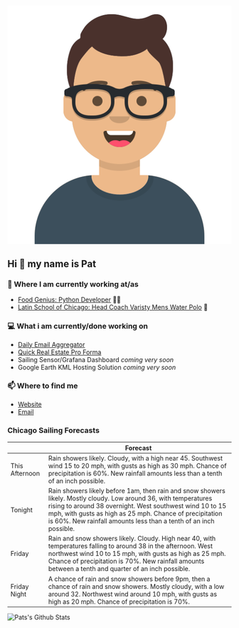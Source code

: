 [![Social banner for p-j-falconer](https://raw.githubusercontent.com/P-J-FALCONER/P-J-FALCONER/master/assets/avataaars.svg)](https://patfalconer.com/)
## Hi :wave: my name is Pat

### 💼 Where I am currently working at/as
- [Food Genius: Python Developer](https://getfoodgenius.com/) 🍔🐍
- [Latin School of Chicago: Head Coach Varisty Mens Water Polo](https://www.latinschool.org/) 🤽


### 💻 What i am currently/done working on
 - [Daily Email Aggregator](https://github.com/P-J-FALCONER/dott_daily_mail)
 - [Quick Real Estate Pro Forma](https://github.com/P-J-FALCONER/henry)
 - Sailing Sensor/Grafana Dashboard *coming very soon*
 - Google Earth KML Hosting Solution *coming very soon*

### 📫 Where to find me
 - [Website](https://patfalconer.com/)
 - [Email](mailto:patrick.j.falconer@gmail.com)


### Chicago Sailing Forecasts
|   | Forecast  |
|---|---|
| This Afternoon | Rain showers likely. Cloudy, with a high near 45. Southwest wind 15 to 20 mph, with gusts as high as 30 mph. Chance of precipitation is 60%. New rainfall amounts less than a tenth of an inch possible. |
| Tonight | Rain showers likely before 1am, then rain and snow showers likely. Mostly cloudy. Low around 36, with temperatures rising to around 38 overnight. West southwest wind 10 to 15 mph, with gusts as high as 25 mph. Chance of precipitation is 60%. New rainfall amounts less than a tenth of an inch possible. |
| Friday | Rain and snow showers likely. Cloudy. High near 40, with temperatures falling to around 38 in the afternoon. West northwest wind 10 to 15 mph, with gusts as high as 25 mph. Chance of precipitation is 70%. New rainfall amounts between a tenth and quarter of an inch possible. |
| Friday Night | A chance of rain and snow showers before 9pm, then a chance of rain and snow showers. Mostly cloudy, with a low around 32. Northwest wind around 10 mph, with gusts as high as 20 mph. Chance of precipitation is 70%. |

![Pats's Github Stats](https://github-readme-stats.vercel.app/api?username=p-j-falconer&show_icons=true&theme=radical)

